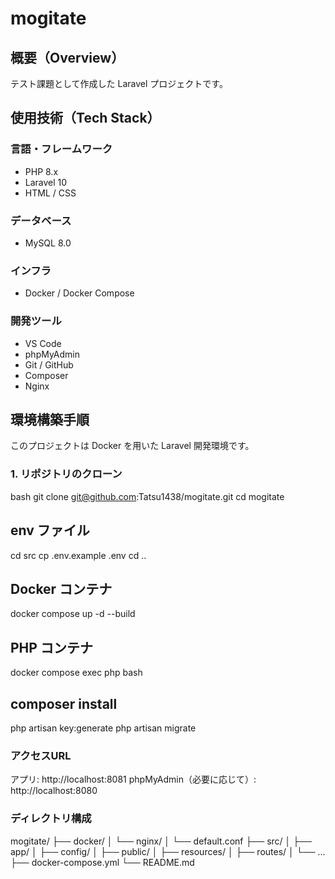 # mogitate


 ## 概要（Overview）

テスト課題として作成した Laravel プロジェクトです。


## 使用技術（Tech Stack）

### 言語・フレームワーク
- PHP 8.x
- Laravel 10
- HTML / CSS

### データベース
- MySQL 8.0

### インフラ
- Docker / Docker Compose

### 開発ツール
- VS Code
- phpMyAdmin
- Git / GitHub
- Composer
- Nginx

## 環境構築手順

このプロジェクトは Docker を用いた Laravel 開発環境です。

### 1. リポジトリのクローン

bash
git clone git@github.com:Tatsu1438/mogitate.git
cd mogitate

## env ファイル
cd src
cp .env.example .env
cd ..

## Docker コンテナ
docker compose up -d --build

## PHP コンテナ
docker compose exec php bash

## composer install
php artisan key:generate
php artisan migrate


### アクセスURL
アプリ: http://localhost:8081
phpMyAdmin（必要に応じて）: http://localhost:8080

### ディレクトリ構成
mogitate/
├── docker/
│   └── nginx/
│       └── default.conf
├── src/
│   ├── app/
│   ├── config/
│   ├── public/
│   ├── resources/
│   ├── routes/
│   └── ...
├── docker-compose.yml
└── README.md

